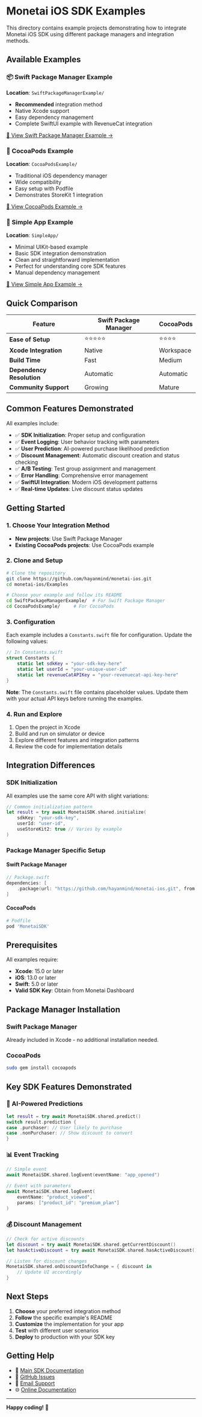 # Monetai iOS SDK Examples

This directory contains example projects demonstrating how to integrate Monetai iOS SDK using different package managers and integration methods.

## Available Examples

### 📦 Swift Package Manager Example

**Location**: `SwiftPackageManagerExample/`

- **Recommended** integration method
- Native Xcode support
- Easy dependency management
- Complete SwiftUI example with RevenueCat integration

[📖 View Swift Package Manager Example →](SwiftPackageManagerExample/)

### 🍫 CocoaPods Example

**Location**: `CocoaPodsExample/`

- Traditional iOS dependency manager
- Wide compatibility
- Easy setup with Podfile
- Demonstrates StoreKit 1 integration

[📖 View CocoaPods Example →](CocoaPodsExample/)

### 🎯 Simple App Example

**Location**: `SimpleApp/`

- Minimal UIKit-based example
- Basic SDK integration demonstration
- Clean and straightforward implementation
- Perfect for understanding core SDK features
- Manual dependency management

[📖 View Simple App Example →](SimpleApp/)

## Quick Comparison

| Feature                   | Swift Package Manager | CocoaPods |
| ------------------------- | --------------------- | --------- |
| **Ease of Setup**         | ⭐⭐⭐⭐⭐            | ⭐⭐⭐⭐  |
| **Xcode Integration**     | Native                | Workspace |
| **Build Time**            | Fast                  | Medium    |
| **Dependency Resolution** | Automatic             | Automatic |
| **Community Support**     | Growing               | Mature    |

## Common Features Demonstrated

All examples include:

- ✅ **SDK Initialization**: Proper setup and configuration
- ✅ **Event Logging**: User behavior tracking with parameters
- ✅ **User Prediction**: AI-powered purchase likelihood prediction
- ✅ **Discount Management**: Automatic discount creation and status checking
- ✅ **A/B Testing**: Test group assignment and management
- ✅ **Error Handling**: Comprehensive error management
- ✅ **SwiftUI Integration**: Modern iOS development patterns
- ✅ **Real-time Updates**: Live discount status updates

## Getting Started

### 1. Choose Your Integration Method

- **New projects**: Use Swift Package Manager
- **Existing CocoaPods projects**: Use CocoaPods example

### 2. Clone and Setup

```bash
# Clone the repository
git clone https://github.com/hayanmind/monetai-ios.git
cd monetai-ios/Examples

# Choose your example and follow its README
cd SwiftPackageManagerExample/  # For Swift Package Manager
cd CocoaPodsExample/     # For CocoaPods
```

### 3. Configuration

Each example includes a `Constants.swift` file for configuration. Update the following values:

```swift
// In Constants.swift
struct Constants {
    static let sdkKey = "your-sdk-key-here"
    static let userId = "your-unique-user-id"
    static let revenueCatAPIKey = "your-revenuecat-api-key-here"
}
```

**Note**: The `Constants.swift` file contains placeholder values. Update them with your actual API keys before running the examples.

### 4. Run and Explore

1. Open the project in Xcode
2. Build and run on simulator or device
3. Explore different features and integration patterns
4. Review the code for implementation details

## Integration Differences

### SDK Initialization

All examples use the same core API with slight variations:

```swift
// Common initialization pattern
let result = try await MonetaiSDK.shared.initialize(
    sdkKey: "your-sdk-key",
    userId: "user-id",
    useStoreKit2: true // Varies by example
)
```

### Package Manager Specific Setup

#### Swift Package Manager

```swift
// Package.swift
dependencies: [
    .package(url: "https://github.com/hayanmind/monetai-ios.git", from: "1.0.0")
]
```

#### CocoaPods

```ruby
# Podfile
pod 'MonetaiSDK'
```

## Prerequisites

All examples require:

- **Xcode**: 15.0 or later
- **iOS**: 13.0 or later
- **Swift**: 5.0 or later
- **Valid SDK Key**: Obtain from Monetai Dashboard

## Package Manager Installation

### Swift Package Manager

Already included in Xcode - no additional installation needed.

### CocoaPods

```bash
sudo gem install cocoapods
```

## Key SDK Features Demonstrated

### 🤖 AI-Powered Predictions

```swift
let result = try await MonetaiSDK.shared.predict()
switch result.prediction {
case .purchaser: // User likely to purchase
case .nonPurchaser: // Show discount to convert
}
```

### 📊 Event Tracking

```swift
// Simple event
await MonetaiSDK.shared.logEvent(eventName: "app_opened")

// Event with parameters
await MonetaiSDK.shared.logEvent(
    eventName: "product_viewed",
    params: ["product_id": "premium_plan"]
)
```

### 💰 Discount Management

```swift
// Check for active discounts
let discount = try await MonetaiSDK.shared.getCurrentDiscount()
let hasActiveDiscount = try await MonetaiSDK.shared.hasActiveDiscount()

// Listen for discount changes
MonetaiSDK.shared.onDiscountInfoChange = { discount in
    // Update UI accordingly
}
```

## Next Steps

1. **Choose** your preferred integration method
2. **Follow** the specific example's README
3. **Customize** the implementation for your app
4. **Test** with different user scenarios
5. **Deploy** to production with your SDK key

## Getting Help

- 📖 [Main SDK Documentation](../README.md)
- 🐛 [GitHub Issues](https://github.com/hayanmind/monetai-ios/issues)
- 📧 [Email Support](mailto:support@monetai.io)
- 🌐 [Online Documentation](https://docs.monetai.io)

---

**Happy coding!** 🚀
